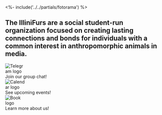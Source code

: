 
[//]: # (pageid: index)
[//]: # (title: Welcome)
[//]: # (author: @3xStan)
[//]: # (description: The IlliniFurs are a registered student organization at the University of Illinois.)
[//]: # (focus_image: https://illinifurs.com/images/namedLogo.png)
[//]: # (widgets: true)
[//]: # (head_scripts: [{"src": "https://cdnjs.cloudflare.com/ajax/libs/fotorama/4.6.4/fotorama.min.js", "integrity": "sha512-cWEytOR8S4v/Sd3G5P1Yb7NbYgF1YAUzlg1/XpDuouZVo3FEiMXbeWh4zewcYu/sXYQR5PgYLRbhf18X/0vpRg=="}])
[//]: # (stylesheets: [{"href": "https://cdnjs.cloudflare.com/ajax/libs/fotorama/4.6.4/fotorama.min.css", "integrity": "sha512-bjwk1c6AQQOi6kaFhKNrqoCNLHpq8PT+I42jY/il3r5Ho/Wd+QUT6Pf3WGZa/BwSdRSIjVGBsPtPPo95gt/SLg=="}])
[//]: # (tail_scripts: ["/js/illinifurs-collapsible.js"])

<%- include('../../partials/fotorama') %>

## The IlliniFurs are a social student-run organization focused on creating lasting connections and bonds for individuals with a common interest in anthropomorphic animals in media.

<div class="card">
    <a href="/chat" style="text-decoration: none;">
        <div class="container">
            <img src="/images/icons/Send_Duo.svg" style="max-width: 64px;" alt="Telegram logo" />
            <br />
            Join our group chat!
        </div>
    </a>
</div>
<div class="card">
    <a href="/events" style="text-decoration: none;">
        <div class="container">
            <img src="/images/icons/Calendar_Duo.svg" style="max-width: 64px;" alt="Calendar logo" />
            <br />
            See upcoming events!
        </div>
    </a>
</div>
<div class="card">
    <a href="/about" style="text-decoration: none;">
        <div class="container">
            <img src="/images/icons/Resources_Duo.svg" style="max-width: 64px;" alt="Book logo" />
            <br />
            Learn more about us!
        </div>
    </a>
</div>
